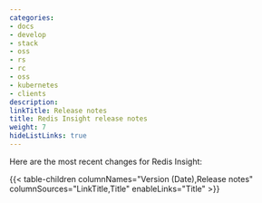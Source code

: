 ```yaml
---
categories:
- docs
- develop
- stack
- oss
- rs
- rc
- oss
- kubernetes
- clients
description:
linkTitle: Release notes
title: Redis Insight release notes
weight: 7
hideListLinks: true
---
```


Here are the most recent changes for Redis Insight:

{{< table-children columnNames="Version (Date),Release notes" columnSources="LinkTitle,Title" enableLinks="Title" >}}
